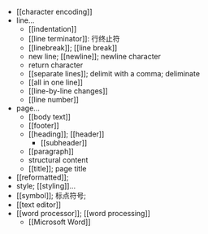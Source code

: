 - [[character encoding]]
- line...
    - [[indentation]]
    - [[line terminator]]: 行终止符
    - [[linebreak]]; [[line break]]
    - new line; [[newline]]; newline character
    - return character
    - [[separate lines]]; delimit with a comma; deliminate
    - [[all in one line]]
    - [[line-by-line changes]]
    - [[line number]]
- page...
    - [[body text]]
    - [[footer]]
    - [[heading]]; [[header]]
        - [[subheader]]
    - [[paragraph]]
    - structural content
    - [[title]]; page title
- [[reformatted]];
- style; [[styling]]...
- [[symbol]]; 标点符号;
- [[text editor]]
- [[word processor]]; [[word processing]]
    - [[Microsoft Word]]
